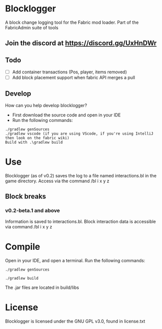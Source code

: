 # Blocklogger
A block change logging tool for the Fabric mod loader. Part of the FabricAdmin suite of tools
## Join the discord at https://discord.gg/UxHnDWr
## Todo
- [ ] Add container transactions (Pos, player, items removed)
- [ ] Add block placement support when fabric API merges a pull

## Develop
How can you help develop blocklogger?
- First download the source code and open in your IDE
- Run the following commands:

```
./gradlew genSources
./gradlew vscode (if you are using VScode, if you're using IntelliJ then look on the fabric wiki)
Build with .\gradlew build 
```

# Use
Blocklogger (as of v0.2) saves the log to a file named interactions.bl in the game directory. Access via the command /bl i x y z

## Block breaks
### v0.2-beta.1 and above
Information is saved to interactions.bl.
Block interaction data is accessible via command /bl i x y z

# Compile
Open in your IDE, and open a terminal. Run the following commands:
```
./gradlew genSources

./gradlew build
```
The .jar files are located in build/libs
# License
Blocklogger is licensed under the GNU GPL v3.0, found in license.txt
